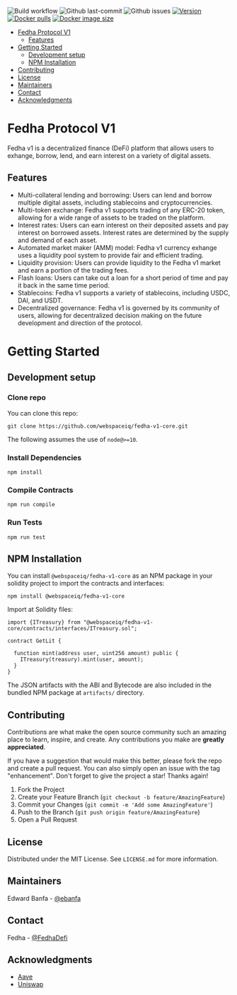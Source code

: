 <p align="center">
    
![Build workflow](https://github.com/webspaceiq/fedha-v1-core/actions/workflows/node.js.yml/badge.svg)
![Github last-commit](https://img.shields.io/github/last-commit/webspaceiq/fedha-v1-core?label=Last%20commit)
![Github issues](https://img.shields.io/github/issues/webspaceiq/fedha-v1-core?label=Issues)
[![Version](https://img.shields.io/npm/v/@webspaceiq/fedha-v1-core?label=NPM)](https://www.npmjs.com/package/@webspaceiq/fedha-v1-core)
[![Docker pulls](https://badgen.net/docker/pulls/webspaceiq/fedha-v1-core?icon=docker&label=Docker%20pulls)](https://hub.docker.com/r/webspaceiq/fedha-v1-core/)
[![Docker image size](https://badgen.net/docker/size/webspaceiq/fedha-v1-core?icon=docker&label=Image%20size)](https://hub.docker.com/r/webspaceiq/fedha-v1-core/)
</p>

<div id="top"></div>

- [Fedha Protocol V1](#fedha-protocol-v1)
  - [Features](#features)
- [Getting Started](#getting-started)
  - [Development setup](#development-setup)
  - [NPM Installation](#npm-installation)
- [Contributing](#contributing)
- [License](#license)
- [Maintainers](#maintainers)
- [Contact](#contact)
- [Acknowledgments](#acknowledgments)

<!-- FEDHA PROTOCOL V1 -->
# Fedha Protocol V1

Fedha v1 is a decentralized finance (DeFi) platform that allows users to exhange, borrow, lend, and earn interest on a variety of digital assets.

<!-- FEATURES -->
## Features

- Multi-collateral lending and borrowing: Users can lend and borrow multiple digital assets, including stablecoins and cryptocurrencies.
- Multi-token exchange: Fedha v1 supports trading of any ERC-20 token, allowing for a wide range of assets to be traded on the platform.
- Interest rates: Users can earn interest on their deposited assets and pay interest on borrowed assets. Interest rates are determined by the supply and demand of each asset.
- Automated market maker (AMM) model: Fedha v1 currency exhange uses a liquidity pool system to provide fair and efficient trading.
- Liquidity provision: Users can provide liquidity to the Fedha v1 market and earn a portion of the trading fees.
- Flash loans: Users can take out a loan for a short period of time and pay it back in the same time period.
- Stablecoins: Fedha v1 supports a variety of stablecoins, including USDC, DAI, and USDT.
- Decentralized governance: Fedha v1 is governed by its community of users, allowing for decentralized decision making on the future development and direction of the protocol.

<!-- Getting started -->
# Getting Started
<!-- LOCAL DEVELOPMENT -->
## Development setup
### Clone repo

You can clone this repo:

`git clone https://github.com/webspaceiq/fedha-v1-core.git`

The following assumes the use of `node@>=10`.

### Install Dependencies

`npm install`

### Compile Contracts

`npm run compile`

### Run Tests

`npm run test`

<!-- NPM INSTALL -->
## NPM Installation

You can install `@webspaceiq/fedha-v1-core` as an NPM package in your solidity project to import the contracts and interfaces:

`npm install @webspaceiq/fedha-v1-core`

Import at Solidity files:

```
import {ITreasury} from "@webspaceiq/fedha-v1-core/contracts/interfaces/ITreasury.sol";

contract GetLit {

  function mint(address user, uint256 amount) public {
    ITreasury(treasury).mint(user, amount);
  }
}
```

The JSON artifacts with the ABI and Bytecode are also included in the bundled NPM package at `artifacts/` directory.

<!-- CONTRIBUTING -->
## Contributing

Contributions are what make the open source community such an amazing place to learn, inspire, and create. Any contributions you make are **greatly appreciated**.

If you have a suggestion that would make this better, please fork the repo and create a pull request. You can also simply open an issue with the tag "enhancement".
Don't forget to give the project a star! Thanks again!

1. Fork the Project
2. Create your Feature Branch (`git checkout -b feature/AmazingFeature`)
3. Commit your Changes (`git commit -m 'Add some AmazingFeature'`)
4. Push to the Branch (`git push origin feature/AmazingFeature`)
5. Open a Pull Request

<!-- LICENSE -->
## License

Distributed under the MIT License. See `LICENSE.md` for more information.

<!-- MAINTAINERS -->
## Maintainers
Edward Banfa - [@ebanfa](https://github.com/ebanfa)

<!-- CONTACT -->
## Contact
Fedha - [@FedhaDefi](https://twitter.com/FedhaDefi)

<!-- ACKNOWLEDGMENTS -->
## Acknowledgments

- [Aave](https://docs.openzeppelin.com/contracts/4.x/governance)
- [Uniswap](https://github.com/OpenZeppelin/openzeppelin-contracts/tree/master/contracts/governance)
